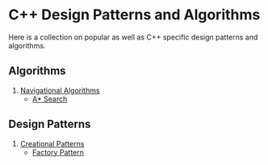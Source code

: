 # C++ Design Patterns and Algorithms

Here is a collection on popular as well as C++ specific design patterns and algorithms.

## Algorithms
1. [Navigational Algorithms]()
	- [A* Search]()

## Design Patterns
1. [Creational Patterns]()
	- [Factory Pattern]()
